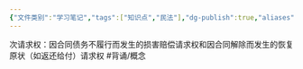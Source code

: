 ```yaml
---
{"文件类别":"学习笔记","tags":["知识点","民法"],"dg-publish":true,"aliases":["次给付请求权"],"permalink":"/学习笔记studyup/知识点cheese/次请求权/","dgPassFrontmatter":true,"created":"2024-10-24T19:01:05.114+08:00","updated":"2024-10-24T19:01:23.911+08:00"}
---
```


次请求权：因合同债务不履行而发生的损害赔偿请求权和因合同解除而发生的恢复原状（如返还给付）请求权 #背诵/概念 